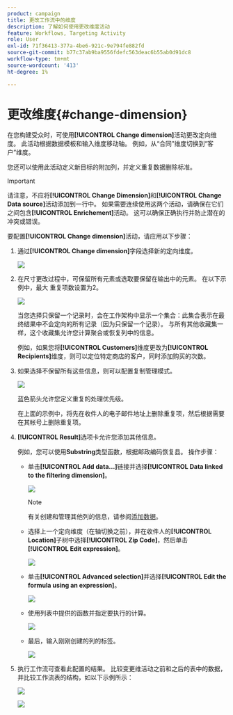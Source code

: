 ```yaml
---
product: campaign
title: 更改工作流中的维度
description: 了解如何使用更改维度活动
feature: Workflows, Targeting Activity
role: User
exl-id: 71f36413-377a-4be6-921c-9e794fe882fd
source-git-commit: b77c37ab9ba9556fdefc563deac6b55ab0d91dc8
workflow-type: tm+mt
source-wordcount: '413'
ht-degree: 1%

---
```


# 更改维度{#change-dimension}

在您构建受众时，可使用&#x200B;**[!UICONTROL Change dimension]**&#x200B;活动更改定向维度。 此活动根据数据模板和输入维度移动轴。 例如，从“合同”维度切换到“客户”维度。

您还可以使用此活动定义新目标的附加列，并定义重复数据删除标准。

>[!IMPORTANT]
>
>请注意，不应将&#x200B;**[!UICONTROL Change Dimension]**&#x200B;和&#x200B;**[!UICONTROL Change Data source]**&#x200B;活动添加到一行中。 如果需要连续使用这两个活动，请确保在它们之间包含&#x200B;**[!UICONTROL Enrichement]**&#x200B;活动。 这可以确保正确执行并防止潜在的冲突或错误。

要配置&#x200B;**[!UICONTROL Change dimension]**&#x200B;活动，请应用以下步骤：

1. 通过&#x200B;**[!UICONTROL Change dimension]**&#x200B;字段选择新的定向维度。

   ![](assets/s_user_change_dimension_param1.png)

1. 在尺寸更改过程中，可保留所有元素或选取要保留在输出中的元素。 在以下示例中，最大 重复项数设置为2。

   ![](assets/s_user_change_dimension_limit.png)

   当您选择只保留一个记录时，会在工作架构中显示一个集合：此集合表示在最终结果中不会定向的所有记录（因为只保留一个记录）。 与所有其他收藏集一样，这个收藏集允许您计算聚合或恢复列中的信息。

   例如，如果您将&#x200B;**[!UICONTROL Customers]**&#x200B;维度更改为&#x200B;**[!UICONTROL Recipients]**&#x200B;维度，则可以定位特定商店的客户，同时添加购买的次数。

1. 如果选择不保留所有这些信息，则可以配置复制管理模式。

   ![](assets/s_user_change_dimension_param2.png)

   蓝色箭头允许您定义重复的处理优先级。

   在上面的示例中，将先在收件人的电子邮件地址上删除重复项，然后根据需要在其帐号上删除重复项。

1. **[!UICONTROL Result]**&#x200B;选项卡允许您添加其他信息。

   例如，您可以使用&#x200B;**Substring**&#x200B;类型函数，根据邮政编码恢复县。 操作步骤：

   * 单击&#x200B;**[!UICONTROL Add data...]**&#x200B;链接并选择&#x200B;**[!UICONTROL Data linked to the filtering dimension]**。

     ![](assets/wf_change-dimension_sample_01.png)

     >[!NOTE]
     >
     >有关创建和管理其他列的信息，请参阅[添加数据](query.md#add-data)。

   * 选择上一个定向维度（在轴切换之前），并在收件人的&#x200B;**[!UICONTROL Location]**&#x200B;子树中选择&#x200B;**[!UICONTROL Zip Code]**，然后单击&#x200B;**[!UICONTROL Edit expression]**。

     ![](assets/wf_change-dimension_sample_02.png)

   * 单击&#x200B;**[!UICONTROL Advanced selection]**&#x200B;并选择&#x200B;**[!UICONTROL Edit the formula using an expression]**。

     ![](assets/wf_change-dimension_sample_03.png)

   * 使用列表中提供的函数并指定要执行的计算。

     ![](assets/wf_change-dimension_sample_04.png)

   * 最后，输入刚刚创建的列的标签。

     ![](assets/wf_change-dimension_sample_05.png)

1. 执行工作流可查看此配置的结果。 比较变更维活动之前和之后的表中的数据，并比较工作流表的结构，如以下示例所示：

   ![](assets/wf_change-dimension_sample_06.png)

   ![](assets/wf_change-dimension_sample_07.png)
